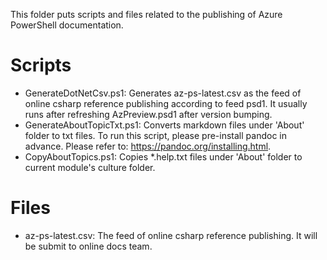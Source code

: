 This folder puts scripts and files related to the publishing of Azure PowerShell documentation.

# Scripts
- GenerateDotNetCsv.ps1: Generates az-ps-latest.csv as the feed of online csharp reference publishing according to feed psd1. It usually runs after refreshing AzPreview.psd1 after version bumping.
- GenerateAboutTopicTxt.ps1: Converts markdown files under 'About' folder to txt files. To run this script, please pre-install pandoc in advance. Please refer to: https://pandoc.org/installing.html.
- CopyAboutTopics.ps1: Copies *.help.txt files under 'About' folder to current module's culture folder.

# Files
- az-ps-latest.csv: The feed of online csharp reference publishing. It will be submit to online docs team.